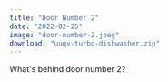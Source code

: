 ```yaml
---
title: "Door Number 2"
date: "2022-02-25"
image: "door-number-2.jpeg"
download: "uuqv-turbo-dishwasher.zip"
---
```

What's behind door number 2?